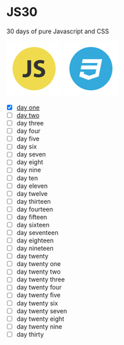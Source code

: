 # JS30
30 days of pure Javascript and CSS

![Image of JS](img/icon-js.png)
![Image of CSS](img/icon-css.png)

- [x] [day one](days/one)
- [ ] [day two](days/two)
- [ ] day three
- [ ] day four
- [ ] day five
- [ ] day six
- [ ] day seven
- [ ] day eight
- [ ] day nine
- [ ] day ten
- [ ] day eleven
- [ ] day twelve
- [ ] day thirteen
- [ ] day fourteen
- [ ] day fifteen
- [ ] day sixteen
- [ ] day seventeen
- [ ] day eighteen
- [ ] day nineteen
- [ ] day twenty
- [ ] day twenty one
- [ ] day twenty two
- [ ] day twenty three
- [ ] day twenty four
- [ ] day twenty five
- [ ] day twenty six
- [ ] day twenty seven
- [ ] day twenty eight
- [ ] day twenty nine
- [ ] day thirty
